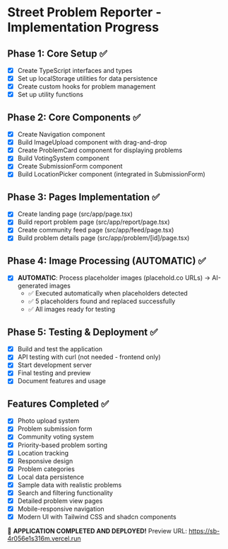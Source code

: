 # Street Problem Reporter - Implementation Progress

## Phase 1: Core Setup ✅
- [x] Create TypeScript interfaces and types
- [x] Set up localStorage utilities for data persistence
- [x] Create custom hooks for problem management
- [x] Set up utility functions

## Phase 2: Core Components ✅
- [x] Create Navigation component
- [x] Build ImageUpload component with drag-and-drop
- [x] Create ProblemCard component for displaying problems
- [x] Build VotingSystem component
- [x] Create SubmissionForm component
- [x] Build LocationPicker component (integrated in SubmissionForm)

## Phase 3: Pages Implementation ✅
- [x] Create landing page (src/app/page.tsx)
- [x] Build report problem page (src/app/report/page.tsx)
- [x] Create community feed page (src/app/feed/page.tsx)
- [x] Build problem details page (src/app/problem/[id]/page.tsx)

## Phase 4: Image Processing (AUTOMATIC) ✅
- [x] **AUTOMATIC**: Process placeholder images (placehold.co URLs) → AI-generated images
  - ✅ Executed automatically when placeholders detected
  - ✅ 5 placeholders found and replaced successfully
  - ✅ All images ready for testing

## Phase 5: Testing & Deployment ✅
- [x] Build and test the application
- [x] API testing with curl (not needed - frontend only)
- [x] Start development server
- [x] Final testing and preview
- [x] Document features and usage

## Features Completed ✅
- [x] Photo upload system
- [x] Problem submission form
- [x] Community voting system
- [x] Priority-based problem sorting
- [x] Location tracking
- [x] Responsive design
- [x] Problem categories
- [x] Local data persistence
- [x] Sample data with realistic problems
- [x] Search and filtering functionality
- [x] Detailed problem view pages
- [x] Mobile-responsive navigation
- [x] Modern UI with Tailwind CSS and shadcn components

🎉 **APPLICATION COMPLETED AND DEPLOYED!**
Preview URL: https://sb-4r056e1s316m.vercel.run